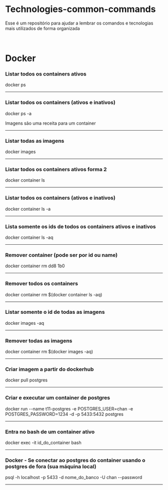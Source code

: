 # Technologies-common-commands

Esse é um repositório para ajudar a lembrar os comandos e tecnologias mais utilizados de forma organizada

<br>

# Docker

### Listar todos os containers ativos

docker ps

<hr/>

### Listar todos os containers (ativos e inativos)

docker ps -a

Imagens são uma receita para um container

<hr/>

### Listar todas as imagens

docker images

<hr/>

### Listar todos os containers ativos forma 2

docker container ls

<hr/>

### Listar todos os containers (ativos e inativos)

docker container ls -a

<hr/>

### Lista somente os ids de todos os containers ativos e inativos

docker container ls -aq

<hr/>

### Remover container (pode ser por id ou name)

docker container rm dd8 1b0

<hr/>

### Remover todos os containers

docker container rm $(docker container ls -aq)

<hr/>

### Listar somente o id de todas as imagens

docker images -aq

<hr/>

### Remover todas as imagens

docker container rm $(docker images -aq)

<hr/>

### Criar imagem a partir do dockerhub

docker pull postgres

<hr/>

### Criar e executar um container de postgres

docker run --name t11-postgres -e POSTGRES_USER=chan -e POSTGRES_PASSWORD=1234 -d -p 5433:5432 postgres

<hr/>

### Entra no bash de um container ativo

docker exec -it id_do_container bash

<hr/>

### Docker - Se conectar ao postgres do container usando o postgres de fora (sua máquina local)

psql -h localhost -p 5433 -d nome_do_banco -U chan --password

<hr/>
